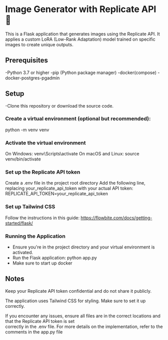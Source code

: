 # Image Generator with Replicate API :robot:

This is a Flask application that generates images using the Replicate API. It applies a custom LoRA (Low-Rank Adaptation) model trained on specific images to create unique outputs.

## Prerequisites
-Python 3.7 or higher
-pip (Python package manager)
-docker(compose)
-docker-postgres-pgadmin

## Setup
-Clone this repository or download the source code.

### Create a virtual environment (optional but recommended):
  python -m venv venv
  
### Activate the virtual environment
  On Windows: venv\Scripts\activate
  On macOS and Linux: source venv/bin/activate
  
### Set up the Replicate API token
  Create a .env file in the project root directory
  Add the following line, replacing your_replicate_api_token with your actual API token:
    REPLICATE_API_TOKEN=your_replicate_api_token
    
### Set up Tailwind CSS
  Follow the instructions in this guide: https://flowbite.com/docs/getting-started/flask/
  
### Running the Application
  * Ensure you're in the project directory and your virtual environment is activated.
  * Run the Flask application:
      python app.py
  * Make sure to start up docker
    
## Notes

  Keep your Replicate API token confidential and do not share it publicly.
  
  The application uses Tailwind CSS for styling. Make sure to set it up correctly.
  
  If you encounter any issues, ensure all files are in the correct locations and that the Replicate API token is set   
  correctly in the .env file.
  For more details on the implementation, refer to the comments in the app.py file
